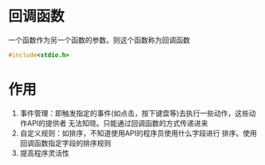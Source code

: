 # 回调函数

一个函数作为另一个函数的参数。则这个函数称为回调函数

```c
#include<stdio.h>

```

# 作用

1. 事件管理：即触发指定的事件(如点击，按下键盘等)去执行一些动作，这些动作API的提供者 无法知晓。只能通过回调函数的方式传递进来
2. 自定义规则：如排序，不知道使用API的程序员使用什么字段进行 排序。使用回调函数指定字段的排序规则
3. 提高程序灵活性
